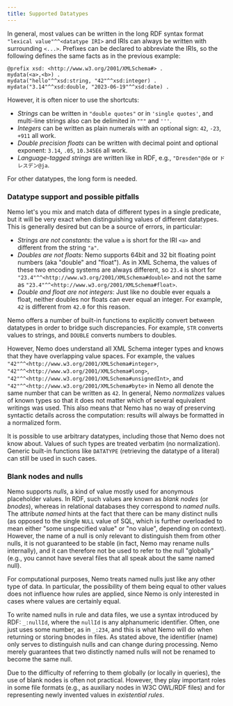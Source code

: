 ```yaml
---
title: Supported Datatypes
---
```


In general, most values can be written in the long RDF syntax format `"lexical value"^^<datatype IRI>` and IRIs can always be written with surrounding `<...>`. Prefixes can be declared to abbreviate the IRIs, so the following defines the same facts as in the previous example:

```
@prefix xsd: <http://www.w3.org/2001/XMLSchema#> .
mydata(<a>,<b>) .
mydata("hello"^^xsd:string, "42"^^xsd:integer) .
mydata("3.14"^^xsd:double, "2023-06-19"^^xsd:date) .
```

However, it is often nicer to use the shortcuts:
- *Strings* can be written in `"double quotes"` or in `'single quotes'`, and multi-line strings also can be delimited in `"""` and `'''`.
- *Integers* can be written as plain numerals with an optional sign: `42`, `-23`, `+911` all work.
- *Double precision floats* can be written with decimal point and optional exponent: `3.14`, `.05`, `10.345E6` all work.
- *Language-tagged strings* are written like in RDF, e.g., `"Dresden"@de` or `ドレスデン@ja`.

For other datatypes, the long form is needed.

### Datatype support and possible pitfalls

Nemo let's you mix and match data of different types in a single predicate, but it will be very exact when distinguishing
values of different datatypes. This is generally desired but can be a source of errors, in particular:

- *Strings are not constants*: the value `a` is short for the IRI `<a>` and different from the string `"a"`.
- *Doubles are not floats*: Nemo supports 64bit and 32 bit floating point numbers (aka "double" and "float"). As in XML Schema, the values of these two encoding systems are always different, so `23.4` is short for `"23.4"^^<http://www.w3.org/2001/XMLSchema#double>` and not the same as `"23.4"^^<http://www.w3.org/2001/XMLSchema#float>`.
- *Double and float are not integers*: Just like no double ever equals a float, neither doubles nor floats can ever equal an integer. For example, `42` is different from `42.0` for this reason.

Nemo offers a number of built-in functions to explicitly convert between datatypes in order to bridge such discrepancies. For example, `STR` converts values to strings, and `DOUBLE` converts numbers to doubles.

However, Nemo does understand all XML Schema integer types and knows that they have overlapping value spaces. For example, the values `"42"^^<http://www.w3.org/2001/XMLSchema#integer>`, `"42"^^<http://www.w3.org/2001/XMLSchema#long>`, `"42"^^<http://www.w3.org/2001/XMLSchema#unsignedInt>`, and `"42"^^<http://www.w3.org/2001/XMLSchema#byte>`  in Nemo all denote the same number that can be written as `42`. In general, Nemo *normalizes* values of known types so that it does not matter which of several equivalent writings was used. This also means that Nemo has no way of preserving syntactic details across the computation: results will always be formatted in a normalized form.

It is possible to use arbitrary datatypes, including those that Nemo does not know about. Values of such types are treated verbatim (no normalization). Generic built-in functions like `DATATYPE` (retrieving the datatype of a literal) can still be used in such cases.

### Blank nodes and nulls

Nemo supports *nulls*, a kind of value mostly used for anonymous placeholder values. In RDF, such values are known as *blank nodes* (or *bnodes*), whereas in relational databases they correspond to *named nulls*. The attribute *named* hints at the fact that there can be many distinct nulls (as opposed to the single `NULL` value of SQL, which is further overloaded to mean either "some unspecified value" or "no value", depending on context). However, the name of a null is only relevant to distinguish them from other nulls, it is not guaranteed to be stable (in fact, Nemo may rename nulls internally), and it can therefore not be used to refer to the null "globally" (e.g., you cannot have several files that all speak about the same named null).

For computational purposes, Nemo treats named nulls just like any other type of data. In particular, the possibility of them being equal to other values does not influence how rules are applied, since Nemo is only interested in cases where values are certainly equal.

To write named nulls in rule and data files, we use a syntax introduced by RDF: `_:nullId`, where the `nullId` is any alphanumeric identifier. Often, one just uses some number, as in `_:234`, and this is what Nemo will do when returning or storing bnodes in files. As stated above, the identifier (name) only serves to distinguish nulls and can change during processing. Nemo merely guarantees that two distinctly named nulls will not be renamed to become the same null.

Due to the difficulty of referring to them globally (or locally in queries), the use of blank nodes is often not practical. However, they play important roles in some file formats (e.g., as auxiliary nodes in W3C OWL/RDF files) and for representing newly invented values in *existential rules*.
